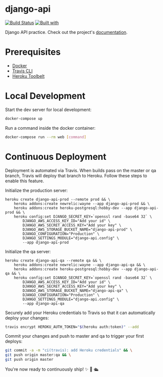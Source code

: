 # django-api

[![Build Status](https://travis-ci.org/jpark2320/django-api.svg?branch=master)](https://travis-ci.org/jpark2320/django-api)
[![Built with](https://img.shields.io/badge/Built_with-Cookiecutter_Django_Rest-F7B633.svg)](https://github.com/agconti/cookiecutter-django-rest)

Django API practice. Check out the project's [documentation](http://jpark2320.github.io/django-api/).

# Prerequisites

- [Docker](https://docs.docker.com/docker-for-mac/install/)  
- [Travis CLI](http://blog.travis-ci.com/2013-01-14-new-client/)
- [Heroku Toolbelt](https://toolbelt.heroku.com/)

# Local Development

Start the dev server for local development:
```bash
docker-compose up
```

Run a command inside the docker container:

```bash
docker-compose run --rm web [command]
```

# Continuous Deployment

Deployment is automated via Travis. When builds pass on the master or qa branch, Travis will deploy that branch to Heroku. Follow these steps to enable this feature.

Initialize the production server:

```
heroku create django-api-prod --remote prod && \
    heroku addons:create newrelic:wayne --app django-api-prod && \
    heroku addons:create heroku-postgresql:hobby-dev --app django-api-prod && \
    heroku config:set DJANGO_SECRET_KEY=`openssl rand -base64 32` \
        DJANGO_AWS_ACCESS_KEY_ID="Add your id" \
        DJANGO_AWS_SECRET_ACCESS_KEY="Add your key" \
        DJANGO_AWS_STORAGE_BUCKET_NAME="django-api-prod" \
        DJANGO_CONFIGURATION="Production" \
        DJANGO_SETTINGS_MODULE="django-api.config" \
        --app django-api-prod
```

Initialize the qa server:

```
heroku create django-api-qa --remote qa && \
    heroku addons:create newrelic:wayne --app django-api-qa && \
    heroku addons:create heroku-postgresql:hobby-dev --app django-api-qa && \
    heroku config:set DJANGO_SECRET_KEY=`openssl rand -base64 32` \
        DJANGO_AWS_ACCESS_KEY_ID="Add your id" \
        DJANGO_AWS_SECRET_ACCESS_KEY="Add your key" \
        DJANGO_AWS_STORAGE_BUCKET_NAME="django-api-qa" \
        DJANGO_CONFIGURATION="Production" \
        DJANGO_SETTINGS_MODULE="django-api.config" \
        --app django-api-qa
```

Securely add your Heroku credentials to Travis so that it can automatically deploy your changes:

```bash
travis encrypt HEROKU_AUTH_TOKEN="$(heroku auth:token)" --add
```

Commit your changes and push to master and qa to trigger your first deploys:

```bash
git commit -a -m "ci(travis): add Heroku credentials" && \
git push origin master:qa && \
git push origin master
```

You're now ready to continuously ship! ✨ 💅 🛳
